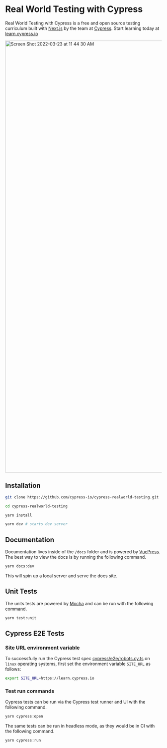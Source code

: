 # Real World Testing with Cypress

Real World Testing with Cypress is a free and open source testing curriculum built with [Next.js](https://nextjs.org) by the team at [Cypress](https://www.cypress.io/). Start learning today at [learn.cypress.io](https://learn.cypress.io/)

<a href="https://learn.cypress.io/">
  <img width="1384" alt="Screen Shot 2022-03-23 at 11 44 30 AM" src="https://user-images.githubusercontent.com/1271364/159762994-cf77ccad-307b-4d93-9871-b0452f967df4.png">
</a>

## Installation

```bash
git clone https://github.com/cypress-io/cypress-realworld-testing.git

cd cypress-realworld-testing

yarn install

yarn dev # starts dev server
```

## Documentation

Documentation lives inside of the `/docs` folder and is powered by [VuePress](https://vuepress.vuejs.org). The best way to view the docs is by running the following command.

```bash
yarn docs:dev
```

This will spin up a local server and serve the docs site.

## Unit Tests

The units tests are powered by [Mocha](https://mochajs.org/) and can be run with the following command.

```bash
yarn test:unit
```

## Cypress E2E Tests

### Site URL environment variable

To successfully run the Cypress test spec [cypress/e2e/robots.cy.ts](https://github.com/cypress-io/cypress-realworld-testing/blob/main/cypress/e2e/robots.cy.ts) on `linux` operating systems, first set the environment variable `SITE_URL` as follows:

```bash
export SITE_URL=https://learn.cypress.io
```

### Test run commands

Cypress tests can be run via the Cypress test runner and UI with the following command.

```bash
yarn cypress:open
```

The same tests can be run in headless mode, as they would be in CI with the following command.

```bash
yarn cypress:run
```
